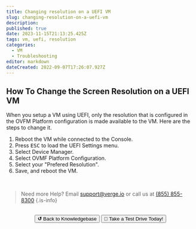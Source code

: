 ```yaml
---
title: Changing resolution on a UEFI VM
slug: changing-resolution-on-a-uefi-vm
description: 
published: true
date: 2023-11-15T21:13:25.425Z
tags: vm, uefi, resolution
categories:
  - VM
  - Troubleshooting
editor: markdown
dateCreated: 2022-09-07T17:26:07.927Z
---
```


## How To Change the Screen Resolution on a UEFI VM

When you setup a VM using UEFI, only the resolution that is configured in the OVFM Platform configuration is made available to the VM. Here are the steps to change it.

1. Reboot the VM while connected to the Console.
1. Press <kbd>ESC</kbd> to load the UEFI Settings menu.
1. Select Device Manager.
1. Select OVMF Platform Configuration.
1. Select your "Prefered Resolution".
1. Save, and reboot the VM.
<br>

> Need more Help? Email <a href="mailto:support@verge.io?subject=Support Inquiry" target="_blank" rel="noopener noreferrer">support@verge.io</a> or call us at <a href="tel:+855-855-8300">(855) 855-8300</a>
{.is-info}

<br>
<div style="text-align: center">
  <a href="https://wiki.verge.io/en/public/kb"><button class="button-grey"> <b>↺</b> Back to Knowledgebase</button></a>
<a href="https://www.verge.io/test-drive"><button class="button-orange">🚗 Take a Test Drive Today!</button></a>
</div>